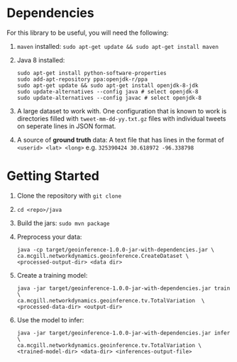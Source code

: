 # Dependencies

For this library to be useful, you will need the following:

1. `maven` installed: `sudo apt-get update && sudo apt-get install maven`
2. Java 8 installed:

    ```
    sudo apt-get install python-software-properties
    sudo add-apt-repository ppa:openjdk-r/ppa
    sudo apt-get update && sudo apt-get install openjdk-8-jdk
    sudo update-alternatives --config java # select openjdk-8
    sudo update-alternatives --config javac # select openjdk-8
    ```

3. A large dataset to work with. One configuration that is known to work is directories filled with `tweet-mm-dd-yy.txt.gz` files with individual tweets on seperate lines in JSON format.
4. A source of __ground truth__ data: A text file that has lines in the format of `<userid> <lat> <long>` e.g. `325390424 30.618972 -96.338798`

# Getting Started

1. Clone the repository with `git clone`
2. `cd <repo>/java`
3. Build the jars: `sudo mvn package`
4. Preprocess your data:

    ```
    java -cp target/geoinference-1.0.0-jar-with-dependencies.jar \
    ca.mcgill.networkdynamics.geoinference.CreateDataset \
    <processed-output-dir> <data dir>
    ```

5. Create a training model:

    ```
    java -jar target/geoinference-1.0.0-jar-with-dependencies.jar train \
    ca.mcgill.networkdynamics.geoinference.tv.TotalVariation  \
    <processed-data-dir> <output-dir>
    ```

6. Use the model to infer:

    ```
    java -jar target/geoinference-1.0.0-jar-with-dependencies.jar infer \
    ca.mcgill.networkdynamics.geoinference.tv.TotalVariation \
    <trained-model-dir> <data-dir> <inferences-output-file>
    ```
